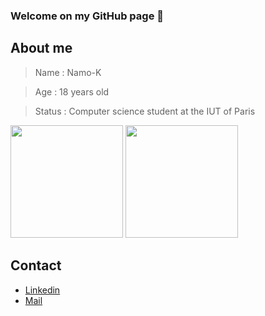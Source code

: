 ### Welcome on my GitHub page 👋

<!--
- 🔭 I’m currently working on ...
- 🌱 I’m currently learning ...
- 👯 I’m looking to collaborate on ...
- 🤔 I’m looking for help with ...
- 💬 Ask me about ...
- 📫 How to reach me: ...
- 😄 Pronouns: ...
- ⚡ Fun fact: ...
-->

## About me

>Name : Namo-K

>Age : 18 years old

>Status : Computer science student at the IUT of Paris

<div>
  <img height="180em" src="https://github-readme-stats.vercel.app/api?username=namo-k&show_icons=true&theme=gotham&include_all_commits=true&count_private=true"/>
  <img height="180em" src="https://github-readme-stats.vercel.app/api/top-langs/?username=namo-k&layout=compact&lang_count=8&theme=gotham"/>
</div>

## Contact

- <a href="https://www.linkedin.com/in/namodacane-kaliamoorthy/">Linkedin</a>
- <a href="mailto:nalkalia4@gmail.com/">Mail</a>
